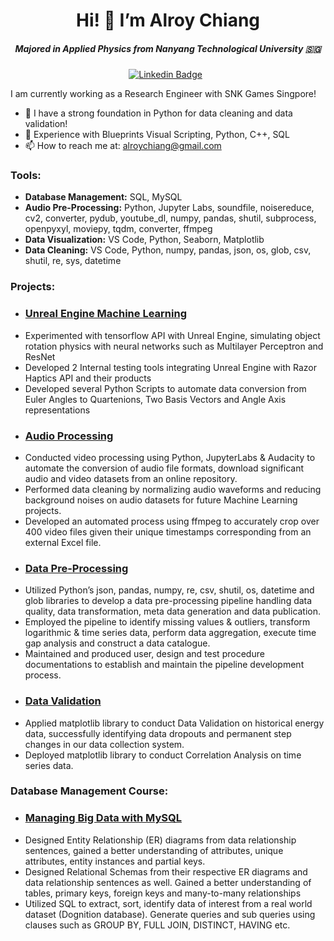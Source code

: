 <div align="center">
  <h1><strong>Hi! 👋 I’m Alroy Chiang</strong></h1>
</div>

<h5 align="center"><i>Majored in Applied Physics from Nanyang Technological University 🇸🇬</i></h5>

<div align="center">
  
  [![Linkedin Badge](https://img.shields.io/badge/LinkedIn-0077B5?style=flat&logo=linkedin&logoColor=white)](https://www.linkedin.com/in/alroy-chiang-329ba117b/)&nbsp;&nbsp;
</div>
  
I am currently working as a Research Engineer with SNK Games Singpore!

- 🚧 I have a strong foundation in Python for data cleaning and data validation!
- 🦕 Experience with Blueprints Visual Scripting, Python, C++, SQL
- 📫 How to reach me at: alroychiang@gmail.com

### Tools:
*  **Database Management:** SQL, MySQL
*  **Audio Pre-Processing:** Python, Jupyter Labs, soundfile, noisereduce, cv2, converter, pydub, youtube_dl, numpy, pandas, shutil, subprocess, openpyxyl, moviepy, tqdm, converter, ffmpeg
*  **Data Visualization:** VS Code, Python, Seaborn, Matplotlib
*  **Data Cleaning:** VS Code, Python, numpy, pandas, json, os, glob, csv, shutil, re, sys, datetime

### Projects:

* ### [Unreal Engine Machine Learning]( Input_Repository_Link_Here)
- Experimented with tensorflow API with Unreal Engine, simulating object rotation physics with neural networks such as Multilayer Perceptron and ResNet
- Developed 2 Internal testing tools integrating Unreal Engine with Razor Haptics API and their products
- Developed several Python Scripts to automate data conversion from Euler Angles to Quartenions, Two Basis Vectors and  Angle Axis representations

* ### [Audio Processing](https://github.com/roitoimalfoi/SNTL-Intern.git)
 - Conducted video processing using Python, JupyterLabs & Audacity to automate the conversion of audio
file formats, download significant audio and video datasets from an online repository.
 - Performed data cleaning by normalizing audio waveforms and reducing background noises on audio
datasets for future Machine Learning projects.
 - Developed an automated process using ffmpeg to accurately crop over 400 video files given their unique
timestamps corresponding from an external Excel file.

* ### [Data Pre-Processing](https://github.com/roitoimalfoi/data-pre-processing-pipline.git)
 - Utilized Python’s json, pandas, numpy, re, csv, shutil, os, datetime and glob libraries to develop a data
pre-processing pipeline handling data quality, data transformation, meta data generation and data
publication.
 - Employed the pipeline to identify missing values & outliers, transform logarithmic & time series data,
perform data aggregation, execute time gap analysis and construct a data catalogue.
 - Maintained and produced user, design and test procedure documentations to establish and maintain the
pipeline development process.

* ### [Data Validation](https://github.com/alroychiang/data-validation)
 - Applied matplotlib library to conduct Data Validation on historical energy data, successfully identifying
data dropouts and permanent step changes in our data collection system.
 - Deployed matplotlib library to conduct Correlation Analysis on time series data.

### Database Management Course:

* ### [Managing Big Data with MySQL](https://github.com/roitoimalfoi/Managing-Big-Data-with-MySQL.git)
 - Designed Entity Relationship (ER) diagrams from data relationship sentences, gained a better understanding of attributes, unique attributes, entity instances and partial keys.
 - Designed Relational Schemas from their respective ER diagrams and data relationship sentences as well. Gained a better understanding of tables, primary keys, foreign keys and many-to-many relationships
 - Utilized SQL to extract, sort, identify data of interest from a real world dataset (Dognition database). Generate queries and sub queries using clauses such as GROUP BY, FULL JOIN, DISTINCT, HAVING etc.





<!---
roitoimalfoi/roitoimalfoi is a ✨ special ✨ repository because its `README.md` (this file) appears on your GitHub profile.
You can click the Preview link to take a look at your changes.
--->
